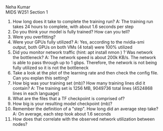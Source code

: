 Neha Kumar  
MIDS W251 Section 1

1. How long does it take to complete the training run? A: The training run takes 24 hours to complete, with about 1.6 seconds per step
2. Do you think your model is fully trained? How can you tell?
3. Were you overfitting?
4. Were your GPUs fully utilized? A: Yes, according to the nvidia-smi output, both GPUs on both VMs (4 total) were 100% utilized
5. Did you monitor network traffic (hint: apt install nmon ) ? Was network the bottleneck? A: The network speed is about 200k KB/s. The network is able to pass through up to 1 gbps. Therefore, the network is not being fully utilized so it is not the bottleneck
6. Take a look at the plot of the learning rate and then check the config file. Can you explan this setting?
7. How big was your training set (mb)? How many training lines did it contain? A: The training set is 1256 MB, 9049736 total lines (4524868 lines in each language)
8. What are the files that a TF checkpoint is comprised of?
9. How big is your resulting model checkpoint (mb)?
10. Remember the definition of a "step". How long did an average step take? A: On average, each step took about 1.6 seconds
11. How does that correlate with the observed network utilization between nodes?
